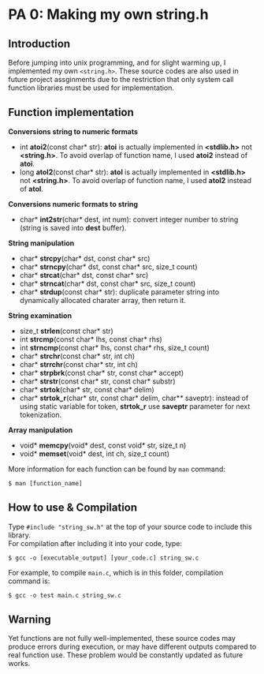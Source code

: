 # PA 0: Making my own string.h

## Introduction
Before jumping into unix programming, and for slight warming up, I implemented my own `<string.h>`. These source codes are also used in future project assginments due to the restriction that only system call function libraries must be used for implementation.

## Function implementation
**Conversions string to numeric formats**
- int **atoi2**(const char* str): **atoi** is actually implemented in **<stdlib.h>** not **<string.h>**. To avoid overlap of function name, I used **atoi2** instead of **atoi**.
- long **atol2**(const char* str): **atol** is actually implemented in **<stdlib.h>** not **<string.h>**. To avoid overlap of function name, I used **atol2** instead of **atol**.

**Conversions numeric formats to string**
- char* **int2str**(char* dest, int num): convert integer number to string (string is saved into **dest** buffer).

**String manipulation**
- char* **strcpy**(char* dst, const char* src)
- char* **strncpy**(char* dst, const char* src, size_t count)
- char* **strcat**(char* dst, const char* src)
- char* **strncat**(char* dst, const char* src, size_t count)
- char* **strdup**(const char* str): duplicate parameter string into dynamically allocated charater array, then return it.

**String examination**
- size_t **strlen**(const char* str)
- int **strcmp**(const char* lhs, const char* rhs)
- int **strncmp**(const char* lhs, const char* rhs, size_t count)
- char* **strchr**(const char* str, int ch)
- char* **strrchr**(const char* str, int ch)
- char* **strpbrk**(const char* str, const char* accept)
- char* **strstr**(const char* str, const char* substr)
- char* **strtok**(char* str, const char* delim)
- char* **strtok_r**(char* str, const char* delim, char** saveptr): instead of using static variable for token, **strtok_r** use **saveptr** parameter for next tokenization.

**Array manipulation**
- void* **memcpy**(void* dest, const void* str, size_t n)
- void* **memset**(void* dest, int ch, size_t count)

More information for each function can be found by `man` command:
```
$ man [function_name]
```

## How to use & Compilation
Type `#include "string_sw.h"` at the top of your source code to include this library.<br>
For compilation after including it into your code, type:
```
$ gcc -o [executable_output] [your_code.c] string_sw.c
```
For example, to compile `main.c`, which is in this folder, compilation command is:
```
$ gcc -o test main.c string_sw.c
```

## Warning
Yet functions are not fully well-implemented, these source codes may produce errors during execution, or may have different outputs compared to real function use. These problem would be constantly updated as future works.
